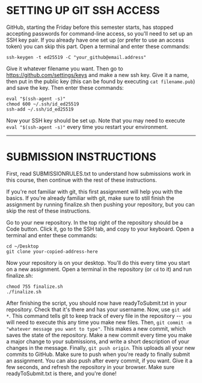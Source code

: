 # SETTING UP GIT SSH ACCESS

GitHub, starting the Friday before this semester starts, has stopped accepting passwords for command-line access, so you'll need to set up an SSH key pair. If you already have one set up (or prefer to use an access token) you can skip this part. Open a terminal and enter these commands:

```
ssh-keygen -t ed25519 -C "your_github@email.address"
```
Give it whatever filename you want. Then go to https://github.com/settings/keys and make a new ssh key. Give it a name, then put in the public key (this can be found by executing `cat filename.pub`) and save the key. Then enter these commands:
```
eval "$(ssh-agent -s)"
chmod 600 ~/.ssh/id_ed25519
ssh-add ~/.ssh/id_ed25519
```
Now your SSH key should be set up. Note that you may need to execute `eval "$(ssh-agent -s)"` every time you restart your environment.

---

# SUBMISSION INSTRUCTIONS

First, read SUBMISSIONRULES.txt to understand how submissions work in this course, then continue with the rest of these instructions.

If you're not familiar with git, this first assignment will help you with the basics. If you're already familiar with git, make sure to still finish the assignment by running finalize.sh then pushing your repository, but you can skip the rest of these instructions.

Go to your new repository. In the top right of the repository should be a Code button. Click it, go to the SSH tab, and copy to your keyboard. Open a terminal and enter these commands:
```
cd ~/Desktop
git clone your-copied-address-here
```
Now your repository is on your desktop. You'll do this every time you start on a new assignment. Open a terminal in the repository (or `cd` to it) and run finalize.sh:
```
chmod 755 finalize.sh
./finalize.sh
```
After finishing the script, you should now have readyToSubmit.txt in your repository. Check that it's there and has your username. Now, use `git add *`. This command tells git to keep track of every file in the repository -- you will need to execute this any time you make new files. Then, `git commit -m "whatever message you want to type"`. This makes a new commit, which saves the state of the repository. Make a new commit every time you make a major change to your submissions, and write a short description of your changes in the message. Finally, `git push origin`. This uploads all your new commits to GitHub. Make sure to push when you're ready to finally submit an assignment. You can also push after every commit, if you want. Give it a few seconds, and refresh the repository in your browser. Make sure readyToSubmit.txt is there, and you're done!
